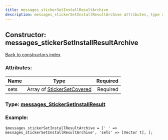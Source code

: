 ```yaml
---
title: messages_stickerSetInstallResultArchive
description: messages_stickerSetInstallResultArchive attributes, type and example
---
```

## Constructor: messages\_stickerSetInstallResultArchive  
[Back to constructors index](index.md)



### Attributes:

| Name     |    Type       | Required |
|----------|:-------------:|---------:|
|sets|Array of [StickerSetCovered](../types/StickerSetCovered.md) | Required|



### Type: [messages\_StickerSetInstallResult](../types/messages_StickerSetInstallResult.md)


### Example:

```
$messages_stickerSetInstallResultArchive = ['_' => messages_stickerSetInstallResultArchive', 'sets' => [Vector t], ];
```